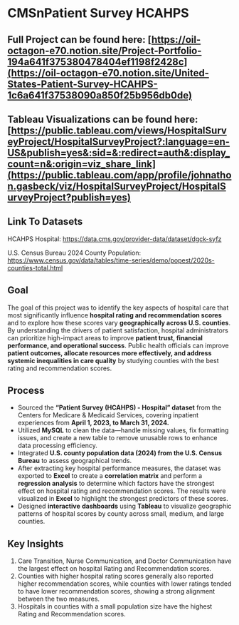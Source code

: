 # CMSnPatient Survey HCAHPS

## Full Project can be found here: [https://oil-octagon-e70.notion.site/Project-Portfolio-194a641f375380478404ef1198f2428c](https://oil-octagon-e70.notion.site/United-States-Patient-Survey-HCAHPS-1c6a641f37538090a850f25b956db0de)

## Tableau Visualizations can be found here: [https://public.tableau.com/views/HospitalSurveyProject/HospitalSurveyProject?:language=en-US&publish=yes&:sid=&:redirect=auth&:display_count=n&:origin=viz_share_link](https://public.tableau.com/app/profile/johnathon.gasbeck/viz/HospitalSurveyProject/HospitalSurveyProject?publish=yes)

## Link To Datasets

HCAHPS Hospital: ​​https://data.cms.gov/provider-data/dataset/dgck-syfz

U.S. Census Bureau 2024 County Population: https://www.census.gov/data/tables/time-series/demo/popest/2020s-counties-total.html


## Goal

The goal of this project was to identify the key aspects of hospital care that most significantly influence **hospital rating and recommendation scores** and to explore how these scores vary **geographically across U.S. counties**. By understanding the drivers of patient satisfaction, hospital administrators can prioritize high-impact areas to improve **patient trust, financial performance, and operational success**. Public health officials can improve **patient outcomes, allocate resources more effectively, and address systemic inequalities in care quality** by studying counties with the best rating and recommendation scores. 

## Process

- Sourced the **“Patient Survey (HCAHPS) - Hospital” dataset** from the Centers for Medicare & Medicaid Services, covering inpatient experiences from **April 1, 2023, to March 31, 2024.**
- Utilized **MySQL** to clean the data—handle missing values, fix formatting issues, and create a new table to remove unusable rows to enhance data processing efficiency.
- Integrated **U.S. county population data (2024) from the U.S. Census Bureau** to assess geographical trends.
- After extracting key hospital performance measures, the dataset was exported to **Excel** to create a **correlation matrix** and perform a **regression analysis** to determine which factors have the strongest effect on hospital rating and recommendation scores. The results were visualized in **Excel** to highlight the strongest predictors of these scores.
- Designed **interactive** **dashboards** using **Tableau** to visualize geographic patterns of hospital scores by county across small, medium, and large counties. 

## Key Insights

1. Care Transition, Nurse Communication, and Doctor Communication have the largest effect on hospital Rating and Recommendation scores.
2. Counties with higher hospital rating scores generally also reported higher recommendation scores, while counties with lower ratings tended to have lower recommendation scores, showing a strong alignment between the two measures.
3. Hospitals in counties with a small population size have the highest Rating and Recommendation scores.
